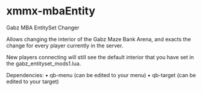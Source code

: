 # xmmx-mbaEntity
Gabz MBA EntitySet Changer


Allows changing the interior of the Gabz Maze Bank Arena, and exacts the change for every player currently in the server.

New players connecting will still see the default interior that you have set in the gabz_entityset_mods1.lua.


Dependencies:
• qb-menu (can be edited to your menu)
• qb-target (can be edited to your target)
